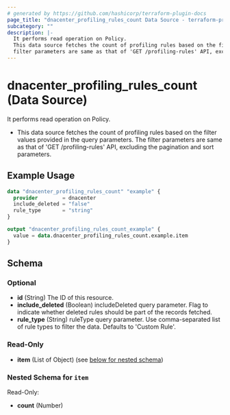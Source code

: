 ```yaml
---
# generated by https://github.com/hashicorp/terraform-plugin-docs
page_title: "dnacenter_profiling_rules_count Data Source - terraform-provider-dnacenter"
subcategory: ""
description: |-
  It performs read operation on Policy.
  This data source fetches the count of profiling rules based on the filter values provided in the query parameters. The
  filter parameters are same as that of 'GET /profiling-rules' API, excluding the pagination and sort parameters.
---
```


# dnacenter_profiling_rules_count (Data Source)

It performs read operation on Policy.

- This data source fetches the count of profiling rules based on the filter values provided in the query parameters. The
filter parameters are same as that of 'GET /profiling-rules' API, excluding the pagination and sort parameters.

## Example Usage

```terraform
data "dnacenter_profiling_rules_count" "example" {
  provider        = dnacenter
  include_deleted = "false"
  rule_type       = "string"
}

output "dnacenter_profiling_rules_count_example" {
  value = data.dnacenter_profiling_rules_count.example.item
}
```

<!-- schema generated by tfplugindocs -->
## Schema

### Optional

- **id** (String) The ID of this resource.
- **include_deleted** (Boolean) includeDeleted query parameter. Flag to indicate whether deleted rules should be part of the records fetched.
- **rule_type** (String) ruleType query parameter. Use comma-separated list of rule types to filter the data. Defaults to 'Custom Rule'.

### Read-Only

- **item** (List of Object) (see [below for nested schema](#nestedatt--item))

<a id="nestedatt--item"></a>
### Nested Schema for `item`

Read-Only:

- **count** (Number)


